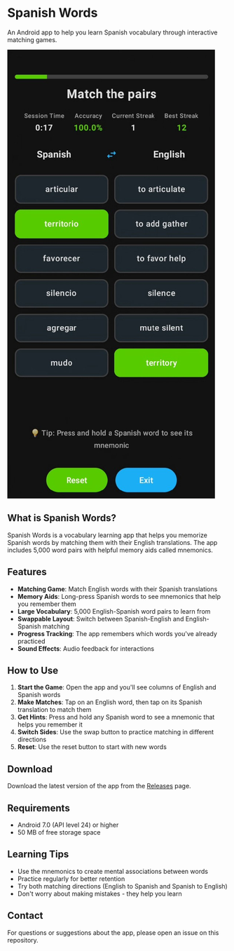 # Spanish Words

An Android app to help you learn Spanish vocabulary through interactive matching games.

![Spanish Words App](screenshot.jpg)

## What is Spanish Words?

Spanish Words is a vocabulary learning app that helps you memorize Spanish words by matching them with their English translations. The app includes 5,000 word pairs with helpful memory aids called mnemonics.

## Features

- **Matching Game**: Match English words with their Spanish translations
- **Memory Aids**: Long-press Spanish words to see mnemonics that help you remember them
- **Large Vocabulary**: 5,000 English-Spanish word pairs to learn from
- **Swappable Layout**: Switch between Spanish-English and English-Spanish matching
- **Progress Tracking**: The app remembers which words you've already practiced
- **Sound Effects**: Audio feedback for interactions

## How to Use

1. **Start the Game**: Open the app and you'll see columns of English and Spanish words
2. **Make Matches**: Tap on an English word, then tap on its Spanish translation to match them
3. **Get Hints**: Press and hold any Spanish word to see a mnemonic that helps you remember it
4. **Switch Sides**: Use the swap button to practice matching in different directions
5. **Reset**: Use the reset button to start with new words

## Download

Download the latest version of the app from the [Releases](../../releases) page.

## Requirements

- Android 7.0 (API level 24) or higher
- 50 MB of free storage space

## Learning Tips

- Use the mnemonics to create mental associations between words
- Practice regularly for better retention
- Try both matching directions (English to Spanish and Spanish to English)
- Don't worry about making mistakes - they help you learn

## Contact

For questions or suggestions about the app, please open an issue on this repository. 
